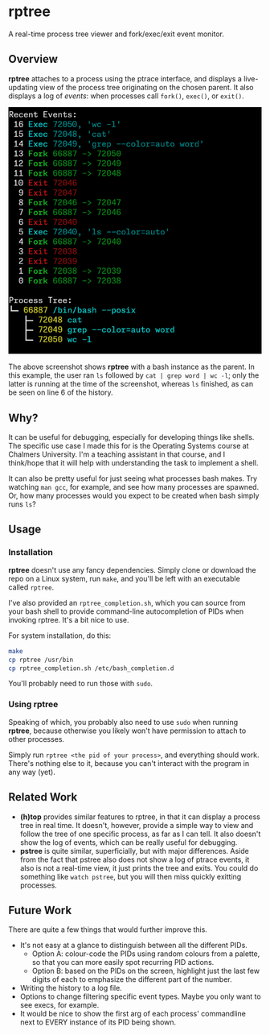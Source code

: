 # rptree

A real-time process tree viewer and fork/exec/exit event monitor.

## Overview

**rptree** attaches to a process using the ptrace interface, and displays a live-updating view of the process tree originating on the chosen parent. It also displays a log of _events_: when processes call `fork()`, `exec()`, or `exit()`.

![Screenshot](screenshot1.png)

The above screenshot shows **rptree** with a bash instance as the parent. In this example, the user ran `ls` followed by `cat | grep word | wc -l`; only the latter is running at the time of the screenshot, whereas `ls` finished, as can be seen on line 6 of the history.

## Why?

It can be useful for debugging, especially for developing things like shells. The specific use case I made this for is the Operating Systems course at Chalmers University. I'm a teaching assistant in that course, and I think/hope that it will help with understanding the task to implement a shell.

It can also be pretty useful for just seeing what processes bash makes. Try watching `man gcc`, for example, and see how many processes are spawned. Or, how many processes would you expect to be created when bash simply runs `ls`?

## Usage

### Installation

**rptree** doesn't use any fancy dependencies. Simply clone or download the repo on a Linux system, run `make`, and you'll be left with an executable called `rptree`.

I've also provided an `rptree_completion.sh`, which you can source from your bash shell to provide command-line autocompletion of PIDs when invoking rptree. It's a bit nice to use.

For system installation, do this:

```sh
make
cp rptree /usr/bin
cp rptree_completion.sh /etc/bash_completion.d
```

You'll probably need to run those with `sudo`.

### Using **rptree**

Speaking of which, you probably also need to use `sudo` when running **rptree**, because otherwise you likely won't have permission to attach to other processes.

Simply run `rptree <the pid of your process>`, and everything should work. There's nothing else to it, because you can't interact with the program in any way (yet).

## Related Work

 - **(h)top** provides similar features to rptree, in that it can display a process tree in real time. It doesn't, however, provide a simple way to view and follow the tree of one specific process, as far as I can tell. It also doesn't show the log of events, which can be really useful for debugging.
 - **pstree** is quite similar, superficially, but with major differences. Aside from the fact that pstree also does not show a log of ptrace events, it also is not a real-time view, it just prints the tree and exits. You could do something like `watch pstree`, but you will then miss quickly exitting processes.

## Future Work

There are quite a few things that would further improve this.

 - It's not easy at a glance to distinguish between all the different PIDs.
   - Option A: colour-code the PIDs using random colours from a palette, so that you can more easily spot recurring PID actions.
   - Option B: based on the PIDs on the screen, highlight just the last few digits of each to emphasize the different part of the number.
 - Writing the history to a log file.
 - Options to change filtering specific event types. Maybe you only want to see execs, for example.
 - It would be nice to show the first arg of each process' commandline next to EVERY instance of its PID being shown.
